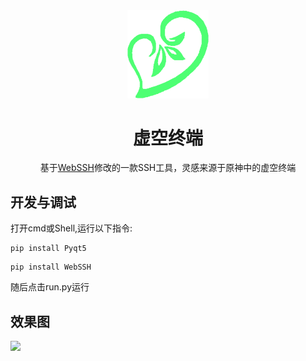 <div align=center><img width = '130' src="https://github.com/g2nnyS/AkashaTerminal/blob/main/webssh/static/img/favicon.png"/></div>

<h1 align="center">虚空终端</h1>

<p align="center">基于<a href="https://github.com/huashengdun/webssh">WebSSH</a>修改的一款SSH工具，灵感来源于原神中的虚空终端</p>

## 开发与调试
打开cmd或Shell,运行以下指令:
```
pip install Pyqt5
```
```
pip install WebSSH
```

随后点击run.py运行

## 效果图

![](https://files.catbox.moe/xm1lf1.png)